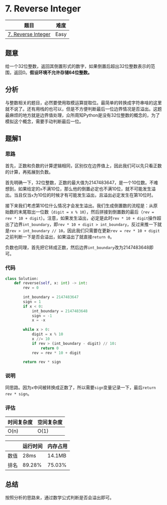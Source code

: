 # 7. Reverse Integer

| 题目 | 难度 |
| ---- | ---- |
| [7. Reverse Integer](https://leetcode.com/problems/reverse-integer/) | Easy |

## 题意

给一个32位整数，返回其倒置形式的数字，如果倒置后超出32位整数表示的范围，返回0。**假设环境不允许存储64位整数。**

## 分析

与整数相关的题目，必然要使用取模运算提取位。最简单的转换成字符串啥的这里就不说了。还有用栈的也可以，但是不方便判断最后一位边界情况是否溢出。这题最麻烦的地方就是边界值处理，众所周知Python是没有32位整数的概念的，为了模拟这个概念，需要手动判断最后一位。

## 题解1

### 思路

首先，正数和负数的计算逻辑相同，区别仅在边界值上，因此我们可以先只看正数的计算，再拓展到负数。

首先明确一下，32位整数，正数的最大值为2147483647，是一个10位数。不难想到，如果给定的`x`不满10位，那么他的倒置必定也不满10位，就不可能发生溢出。当且仅当`x`为10位的时候才有可能发生溢出，且溢出必定发生在第10位时。

接下来我们考虑第10位什么情况才会发生溢出。我们生成倒置数的流程是：从原始数的末尾取出一位数（`digit = x % 10`），然后拼接到倒置数的最后（`rev = rev * 10 + digit`）。注意，如果发生溢出，必定是此时`rev * 10 + digit`操作超出了边界`int_boundary`，即`rev * 10 + digit > int_boundary`，反过来推一下就是`rev > int_boundary // 10`，因此我们只需要在更新`rev = rev * 10 + digit`之前判断一下是否会溢出，如果溢出了就直接`return 0`。

负数也同理，首先把它转成正数，然后边界`int_boundary`改为2147483648即可。

### 代码

```python
class Solution:
    def reverse(self, x: int) -> int:
        rev = 0
        
        int_boundary = 2147483647
        sign = 1
        if x < 0:
            int_boundary = 2147483648
            sign = -1
            x = -x
        
        while x > 0:
            digit = x % 10
            x //= 10
            if rev > (int_boundary - digit) // 10:
                return 0
            rev = rev * 10 + digit
        
        return rev * sign
```

### 说明

同思路。因为`x`中间被转换成正数了，所以需要`sign`变量记录一下，最后`return rev * sign`。

### 评估

| 时间复杂度 | 空间复杂度 |
| ---- | ---- |
| O(n) | O(1) |

| | 运行时间 | 内存占用 |
| ---- | ---- | ---- |
| 数值 | 28ms | 14.1MB |
| 排名 | 89.28% | 75.03% |

## 总结

按照分析的思路来，通过数学公式判断是否会溢出即可。
